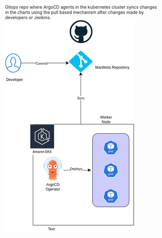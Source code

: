 Gitops repo where ArgoCD agents in the kubernetes cluster syncs changes in the charts using the pull based mechanism after changes made by developers or Jenkins.
![Architecture](portfolio-Gitops.jpg)

